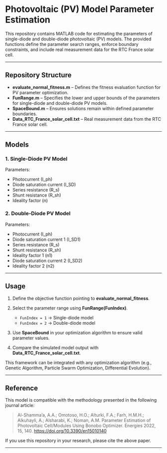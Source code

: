 # Photovoltaic (PV) Model Parameter Estimation

This repository contains MATLAB code for estimating the parameters of single-diode and double-diode photovoltaic (PV) models. The provided functions define the parameter search ranges, enforce boundary constraints, and include real measurement data for the RTC France solar cell.

---

## Repository Structure

* **evaluate\_normal\_fitness.m** – Defines the fitness evaluation function for PV parameter optimization.
* **FunRange.m** – Specifies the lower and upper bounds of the parameters for single-diode and double-diode PV models.
* **SpaceBound.m** – Ensures solutions remain within defined parameter boundaries.
* **Data\_RTC\_France\_solar\_cell.txt** – Real measurement data from the RTC France solar cell.

---

## Models

### 1. Single-Diode PV Model

Parameters:

* Photocurrent (I\_ph)
* Diode saturation current (I\_SD)
* Series resistance (R\_s)
* Shunt resistance (R\_sh)
* Ideality factor (n)

### 2. Double-Diode PV Model

Parameters:

* Photocurrent (I\_ph)
* Diode saturation current 1 (I\_SD1)
* Series resistance (R\_s)
* Shunt resistance (R\_sh)
* Ideality factor 1 (n1)
* Diode saturation current 2 (I\_SD2)
* Ideality factor 2 (n2)

---

## Usage

1. Define the objective function pointing to **evaluate\_normal\_fitness**.
2. Select the parameter range using **FunRange(FunIndex)**.

   * `FunIndex = 1` → Single-diode model
   * `FunIndex = 2` → Double-diode model
3. Use **SpaceBound** in your optimization algorithm to ensure valid parameter values.
4. Compare the simulated model output with **Data\_RTC\_France\_solar\_cell.txt**.

This framework can be integrated with any optimization algorithm (e.g., Genetic Algorithm, Particle Swarm Optimization, Differential Evolution).

---

## Reference

This model is compatible with the methodology presented in the following journal article:

> Al-Shamma’a, A.A.; Omotoso, H.O.; Alturki, F.A.; Farh, H.M.H.; Alkuhayli, A.; Alsharabi, K.; Noman, A.M. Parameter Estimation of Photovoltaic Cell/Modules Using Bonobo Optimizer. Energies 2022, 15, 140. https://doi.org/10.3390/en15010140

If you use this repository in your research, please cite the above paper.

---


